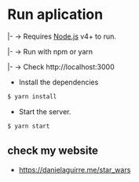 # Run aplication

|- ->  Requires [Node.js](https://nodejs.org/) v4+ to run.

|- ->  Run with npm or yarn

|- ->  Check http://localhost:3000

- Install the dependencies

```sh
$ yarn install
```
- Start the server.

```sh
$ yarn start
```

## check my website

- https://danielaguirre.me/star_wars